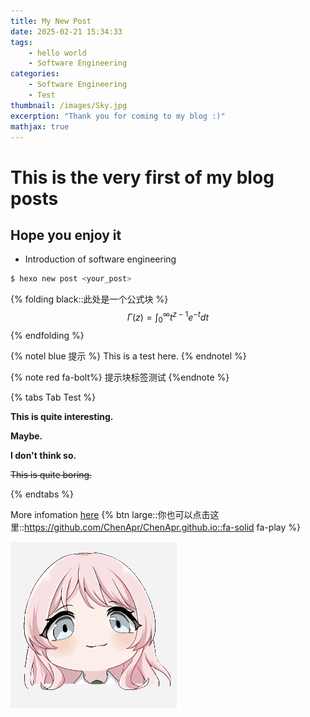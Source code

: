 ```yaml
---
title: My New Post
date: 2025-02-21 15:34:33
tags: 
    - hello world
    - Software Engineering
categories:
    - Software Engineering
    - Test
thumbnail: /images/Sky.jpg
excerption: "Thank you for coming to my blog :)"
mathjax: true
---
```

# This is the very first of my blog posts
## Hope you enjoy it

* Introduction of software engineering

```bash
$ hexo new post <your_post>
```
{% folding black::此处是一个公式块 %}
$$
\Gamma(z) = \int_0^\infty t^{z-1}e^{-t}dt
$$
{% endfolding %}

{% notel blue 提示 %}
This is a test here.
{% endnotel %}

{% note red fa-bolt%} 提示块标签测试 {%endnote %}

{% tabs Tab Test %}
 
<!-- tab First Tab-->
 
**This is quite interesting.**
 
<!-- endtab -->
 
<!-- tab Second Tab-->
 
**Maybe.**
 
<!-- endtab -->
 
<!-- tab Third Tab-->
  
**I don't think so.**
 
~~This is quite boring.~~
 
<!-- endtab -->
 
{% endtabs %}


More infomation [here](https://github.com/ChenApr/ChenApr.github.io)
{% btn large::你也可以点击这里::https://github.com/ChenApr/ChenApr.github.io::fa-solid fa-play  %}

![让我看看](/images/mygo.png)

